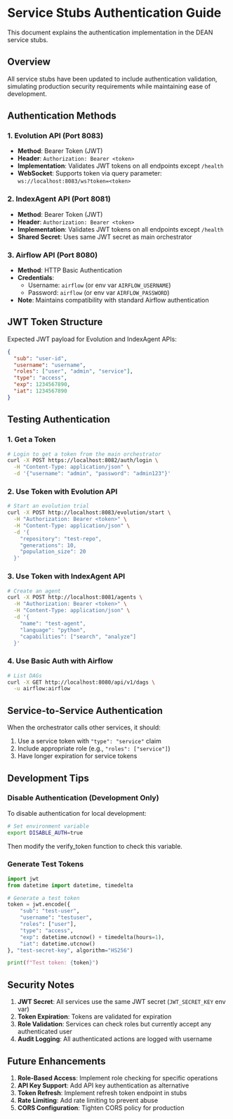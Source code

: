# Service Stubs Authentication Guide

This document explains the authentication implementation in the DEAN service stubs.

## Overview

All service stubs have been updated to include authentication validation, simulating production security requirements while maintaining ease of development.

## Authentication Methods

### 1. Evolution API (Port 8083)
- **Method**: Bearer Token (JWT)
- **Header**: `Authorization: Bearer <token>`
- **Implementation**: Validates JWT tokens on all endpoints except `/health`
- **WebSocket**: Supports token via query parameter: `ws://localhost:8083/ws?token=<token>`

### 2. IndexAgent API (Port 8081)
- **Method**: Bearer Token (JWT)
- **Header**: `Authorization: Bearer <token>`
- **Implementation**: Validates JWT tokens on all endpoints except `/health`
- **Shared Secret**: Uses same JWT secret as main orchestrator

### 3. Airflow API (Port 8080)
- **Method**: HTTP Basic Authentication
- **Credentials**: 
  - Username: `airflow` (or env var `AIRFLOW_USERNAME`)
  - Password: `airflow` (or env var `AIRFLOW_PASSWORD`)
- **Note**: Maintains compatibility with standard Airflow authentication

## JWT Token Structure

Expected JWT payload for Evolution and IndexAgent APIs:
```json
{
  "sub": "user-id",
  "username": "username",
  "roles": ["user", "admin", "service"],
  "type": "access",
  "exp": 1234567890,
  "iat": 1234567890
}
```

## Testing Authentication

### 1. Get a Token
```bash
# Login to get a token from the main orchestrator
curl -X POST https://localhost:8082/auth/login \
  -H "Content-Type: application/json" \
  -d '{"username": "admin", "password": "admin123"}'
```

### 2. Use Token with Evolution API
```bash
# Start an evolution trial
curl -X POST http://localhost:8083/evolution/start \
  -H "Authorization: Bearer <token>" \
  -H "Content-Type: application/json" \
  -d '{
    "repository": "test-repo",
    "generations": 10,
    "population_size": 20
  }'
```

### 3. Use Token with IndexAgent API
```bash
# Create an agent
curl -X POST http://localhost:8081/agents \
  -H "Authorization: Bearer <token>" \
  -H "Content-Type: application/json" \
  -d '{
    "name": "test-agent",
    "language": "python",
    "capabilities": ["search", "analyze"]
  }'
```

### 4. Use Basic Auth with Airflow
```bash
# List DAGs
curl -X GET http://localhost:8080/api/v1/dags \
  -u airflow:airflow
```

## Service-to-Service Authentication

When the orchestrator calls other services, it should:
1. Use a service token with `"type": "service"` claim
2. Include appropriate role (e.g., `"roles": ["service"]`)
3. Have longer expiration for service tokens

## Development Tips

### Disable Authentication (Development Only)
To disable authentication for local development:
```bash
# Set environment variable
export DISABLE_AUTH=true
```
Then modify the verify_token function to check this variable.

### Generate Test Tokens
```python
import jwt
from datetime import datetime, timedelta

# Generate a test token
token = jwt.encode({
    "sub": "test-user",
    "username": "testuser",
    "roles": ["user"],
    "type": "access",
    "exp": datetime.utcnow() + timedelta(hours=1),
    "iat": datetime.utcnow()
}, "test-secret-key", algorithm="HS256")

print(f"Test token: {token}")
```

## Security Notes

1. **JWT Secret**: All services use the same JWT secret (`JWT_SECRET_KEY` env var)
2. **Token Expiration**: Tokens are validated for expiration
3. **Role Validation**: Services can check roles but currently accept any authenticated user
4. **Audit Logging**: All authenticated actions are logged with username

## Future Enhancements

1. **Role-Based Access**: Implement role checking for specific operations
2. **API Key Support**: Add API key authentication as alternative
3. **Token Refresh**: Implement refresh token endpoint in stubs
4. **Rate Limiting**: Add rate limiting to prevent abuse
5. **CORS Configuration**: Tighten CORS policy for production